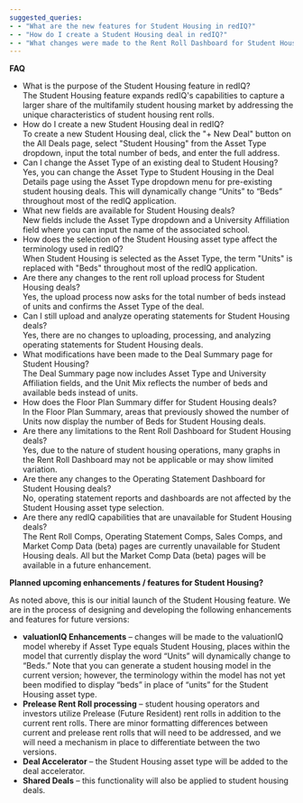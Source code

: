 ```yaml
---
suggested_queries:
- - "What are the new features for Student Housing in redIQ?"
- - "How do I create a Student Housing deal in redIQ?"
- - "What changes were made to the Rent Roll Dashboard for Student Housing?"
---
```

**FAQ**

* What is the purpose of the Student Housing feature in redIQ?  
  The Student Housing feature expands redIQ's capabilities to capture a larger share of the multifamily student housing market by addressing the unique characteristics of student housing rent rolls.
* How do I create a new Student Housing deal in redIQ?  
  To create a new Student Housing deal, click the "+ New Deal" button on the All Deals page, select "Student Housing" from the Asset Type dropdown, input the total number of beds, and enter the full address.
* Can I change the Asset Type of an existing deal to Student Housing?  
  Yes, you can change the Asset Type to Student Housing in the Deal Details page using the Asset Type dropdown menu for pre-existing student housing deals. This will dynamically change “Units” to “Beds” throughout most of the redIQ application.
* What new fields are available for Student Housing deals?  
  New fields include the Asset Type dropdown and a University Affiliation field where you can input the name of the associated school.
* How does the selection of the Student Housing asset type affect the terminology used in redIQ?  
  When Student Housing is selected as the Asset Type, the term "Units" is replaced with "Beds" throughout most of the redIQ application.
* Are there any changes to the rent roll upload process for Student Housing deals?  
  Yes, the upload process now asks for the total number of beds instead of units and confirms the Asset Type of the deal.
* Can I still upload and analyze operating statements for Student Housing deals?  
  Yes, there are no changes to uploading, processing, and analyzing operating statements for Student Housing deals.
* What modifications have been made to the Deal Summary page for Student Housing?  
  The Deal Summary page now includes Asset Type and University Affiliation fields, and the Unit Mix reflects the number of beds and available beds instead of units.
* How does the Floor Plan Summary differ for Student Housing deals?  
  In the Floor Plan Summary, areas that previously showed the number of Units now display the number of Beds for Student Housing deals.
* Are there any limitations to the Rent Roll Dashboard for Student Housing deals?  
  Yes, due to the nature of student housing operations, many graphs in the Rent Roll Dashboard may not be applicable or may show limited variation.
* Are there any changes to the Operating Statement Dashboard for Student Housing deals?  
  No, operating statement reports and dashboards are not affected by the Student Housing asset type selection.
* Are there any redIQ capabilities that are unavailable for Student Housing deals?  
  The Rent Roll Comps, Operating Statement Comps, Sales Comps, and Market Comp Data (beta) pages are currently unavailable for Student Housing deals. All but the Market Comp Data (beta) pages will be available in a future enhancement.

**Planned upcoming enhancements / features for Student Housing?**

As noted above, this is our initial launch of the Student Housing feature. We are in the process of designing and developing the following enhancements and features for future versions:

* **valuationIQ Enhancements** – changes will be made to the valuationIQ model whereby if Asset Type equals Student Housing, places within the model that currently display the word “Units” will dynamically change to “Beds.” Note that you can generate a student housing model in the current version; however, the terminology within the model has not yet been modified to display “beds” in place of “units” for the Student Housing asset type.
* **Prelease Rent Roll processing** – student housing operators and investors utilize Prelease (Future Resident) rent rolls in addition to the current rent rolls. There are minor formatting differences between current and prelease rent rolls that will need to be addressed, and we will need a mechanism in place to differentiate between the two versions.
* **Deal Accelerator** – the Student Housing asset type will be added to the deal accelerator.
* **Shared Deals** – this functionality will also be applied to student housing deals.